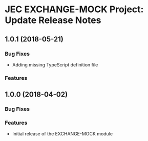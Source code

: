 # JEC EXCHANGE-MOCK Project: Update Release Notes

<a name="jec-exchange-mock-1.0.1"></a>
## **1.0.1** (2018-05-21)

### Bug Fixes

- Adding missing TypeScript definition file

### Features

<a name="jec-exchange-mock-1.0.0"></a>
## **1.0.0** (2018-04-02)

### Bug Fixes

### Features

- Initial release of the EXCHANGE-MOCK module